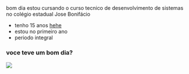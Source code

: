 ## 


bom dia
estou cursando o curso tecnico de desenvolvimento de sistemas no colégio estadual Jose Bonifácio

- tenho 15 anos [hehe](https://abrasuaconta.santander.com.br/landing/?utm_urlsuffix=M10533-30395-4&gad_source=1&gclid=CjwKCAjw1emzBhB8EiwAHwZZxaz3tacGQGI79ILeTOIbiIUx5R4wfL8xGNXpEMrsUYW-x0O1q-Z-7RoCETMQAvD_BwE&gclsrc=aw.ds)
- estou no primeiro ano
- periodo integral


### voce teve um bom dia? 




![](https://media1.tenor.com/m/swjm8N2UEwgAAAAC/homer.gif)
